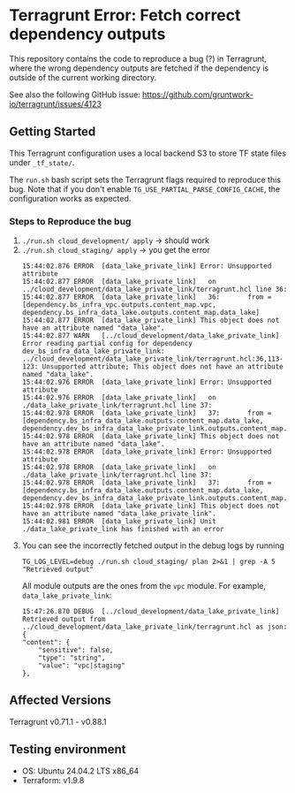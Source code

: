 # Terragrunt Error: Fetch correct dependency outputs

This repository contains the code to reproduce a bug (?) in Terragrunt, where the wrong dependency outputs
are fetched if the dependency is outside of the current working directory.

See also the following GitHub issue: https://github.com/gruntwork-io/terragrunt/issues/4123

## Getting Started
This Terragrunt configuration uses a local backend S3 to store TF state files under `_tf_state/`.

The `run.sh` bash script sets the Terragrunt flags required to reproduce this bug.
Note that if you don't enable `TG_USE_PARTIAL_PARSE_CONFIG_CACHE`, the configuration works as expected.

### Steps to Reproduce the bug
1. `./run.sh cloud_development/ apply` -> should work
2. `./run.sh cloud_staging/ apply` -> you get the error
    ```
    15:44:02.876 ERROR  [data_lake_private_link] Error: Unsupported attribute
    15:44:02.877 ERROR  [data_lake_private_link]   on ../cloud_development/data_lake_private_link/terragrunt.hcl line 36:
    15:44:02.877 ERROR  [data_lake_private_link]   36:       from = [dependency.bs_infra_vpc.outputs.content_map.vpc, dependency.bs_infra_data_lake.outputs.content_map.data_lake]
    15:44:02.877 ERROR  [data_lake_private_link] This object does not have an attribute named "data_lake".
    15:44:02.877 WARN   [../cloud_development/data_lake_private_link] Error reading partial config for dependency dev_bs_infra_data_lake_private_link: ../cloud_development/data_lake_private_link/terragrunt.hcl:36,113-123: Unsupported attribute; This object does not have an attribute named "data_lake".
    15:44:02.976 ERROR  [data_lake_private_link] Error: Unsupported attribute
    15:44:02.976 ERROR  [data_lake_private_link]   on ./data_lake_private_link/terragrunt.hcl line 37:
    15:44:02.978 ERROR  [data_lake_private_link]   37:       from = [dependency.bs_infra_data_lake.outputs.content_map.data_lake, dependency.dev_bs_infra_data_lake_private_link.outputs.content_map.data_lake_private_link]
    15:44:02.978 ERROR  [data_lake_private_link] This object does not have an attribute named "data_lake".
    15:44:02.978 ERROR  [data_lake_private_link] Error: Unsupported attribute
    15:44:02.978 ERROR  [data_lake_private_link]   on ./data_lake_private_link/terragrunt.hcl line 37:
    15:44:02.978 ERROR  [data_lake_private_link]   37:       from = [dependency.bs_infra_data_lake.outputs.content_map.data_lake, dependency.dev_bs_infra_data_lake_private_link.outputs.content_map.data_lake_private_link]
    15:44:02.978 ERROR  [data_lake_private_link] This object does not have an attribute named "data_lake_private_link".
    15:44:02.981 ERROR  [data_lake_private_link] Unit ./data_lake_private_link has finished with an error
    ```
3. You can see the incorrectly fetched output in the debug logs by running
    ```
    TG_LOG_LEVEL=debug ./run.sh cloud_staging/ plan 2>&1 | grep -A 5 "Retrieved output"
    ```
    All module outputs are the ones from the `vpc` module. For example, `data_lake_private_link`:
    ```
    15:47:26.870 DEBUG  [../cloud_development/data_lake_private_link] Retrieved output from ../cloud_development/data_lake_private_link/terragrunt.hcl as json: {
    "content": {
        "sensitive": false,
        "type": "string",
        "value": "vpc|staging"
    },
    ```


## Affected Versions
Terragrunt v0.71.1 - v0.88.1

## Testing environment
* OS: Ubuntu 24.04.2 LTS x86_64
* Terraform: v1.9.8
